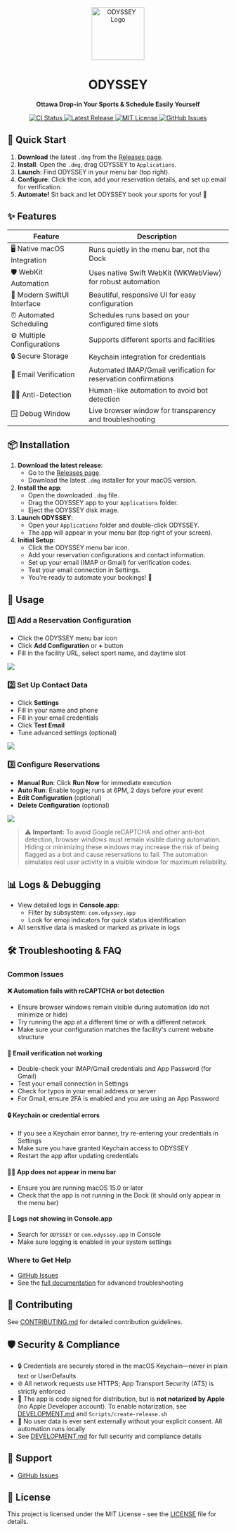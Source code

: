 <div align="center">
  <img src="logo.svg" alt="ODYSSEY Logo" width="120" height="120">
  <h1>ODYSSEY</h1>
  <p><strong>Ottawa Drop-in Your Sports & Schedule Easily Yourself</strong></p>
  <p>
    <a href="https://github.com/Amet13/ODYSSEY/actions/workflows/ci.yml">
      <img src="https://github.com/Amet13/ODYSSEY/actions/workflows/ci.yml/badge.svg" alt="CI Status">
    </a>
    <a href="https://github.com/Amet13/ODYSSEY/releases">
      <img src="https://img.shields.io/github/v/release/Amet13/ODYSSEY?label=version" alt="Latest Release">
    </a>
    <a href="https://github.com/Amet13/ODYSSEY/blob/main/LICENSE">
      <img src="https://img.shields.io/badge/License-MIT-green" alt="MIT License">
    </a>
    <a href="https://github.com/Amet13/ODYSSEY/issues">
      <img src="https://img.shields.io/badge/Support-GitHub%20Issues-orange" alt="GitHub Issues">
    </a>
  </p>
</div>

## 🚀 Quick Start

1. **Download** the latest `.dmg` from the [Releases page](https://github.com/Amet13/ODYSSEY/releases).
2. **Install**: Open the `.dmg`, drag ODYSSEY to `Applications`.
3. **Launch**: Find ODYSSEY in your menu bar (top right).
4. **Configure**: Click the icon, add your reservation details, and set up email for verification.
5. **Automate!** Sit back and let ODYSSEY book your sports for you! 🎉

## ✨ Features

| Feature                     | Description                                                     |
| --------------------------- | --------------------------------------------------------------- |
| 🖥️ Native macOS Integration | Runs quietly in the menu bar, not the Dock                      |
| 🛡️ WebKit Automation        | Uses native Swift WebKit (WKWebView) for robust automation      |
| 🎨 Modern SwiftUI Interface | Beautiful, responsive UI for easy configuration                 |
| ⏰ Automated Scheduling     | Schedules runs based on your configured time slots              |
| ⚙️ Multiple Configurations  | Supports different sports and facilities                        |
| 🔒 Secure Storage           | Keychain integration for credentials                            |
| 📧 Email Verification       | Automated IMAP/Gmail verification for reservation confirmations |
| 🕵️‍♂️ Anti-Detection           | Human-like automation to avoid bot detection                    |
| 🪟 Debug Window             | Live browser window for transparency and troubleshooting        |

## 📦 Installation

1. **Download the latest release**:
   - Go to the [Releases page](https://github.com/Amet13/ODYSSEY/releases).
   - Download the latest `.dmg` installer for your macOS version.
2. **Install the app**:
   - Open the downloaded `.dmg` file.
   - Drag the ODYSSEY app to your `Applications` folder.
   - Eject the ODYSSEY disk image.
3. **Launch ODYSSEY**:
   - Open your `Applications` folder and double-click ODYSSEY.
   - The app will appear in your menu bar (top right of your screen).
4. **Initial Setup**:
   - Click the ODYSSEY menu bar icon.
   - Add your reservation configurations and contact information.
   - Set up your email (IMAP or Gmail) for verification codes.
   - Test your email connection in Settings.
   - You're ready to automate your bookings! 🎾

## 🎯 Usage

### 1️⃣ Add a Reservation Configuration

- Click the ODYSSEY menu bar icon
- Click **Add Configuration** or **+** button
- Fill in the facility URL, select sport name, and daytime slot

![](Documentation/Images/add_config.png)

### 2️⃣ Set Up Contact Data

- Click **Settings**
- Fill in your name and phone
- Fill in your email credentials
- Click **Test Email**
- Tune advanced settings (optional)

![](Documentation/Images/settings.png)

### 3️⃣ Configure Reservations

- **Manual Run**: Click **Run Now** for immediate execution
- **Auto Run**: Enable toggle; runs at 6PM, 2 days before your event
- **Edit Configuration** (optional)
- **Delete Configuration** (optional)

![](Documentation/Images/main.png)

> ⚠️ **Important:**
> To avoid Google reCAPTCHA and other anti-bot detection, browser windows must remain visible during automation. Hiding or minimizing these windows may increase the risk of being flagged as a bot and cause reservations to fail. The automation simulates real user activity in a visible window for maximum reliability.

## 📊 Logs & Debugging

- View detailed logs in **Console.app**:
  - Filter by subsystem: `com.odyssey.app`
  - Look for emoji indicators for quick status identification
- All sensitive data is masked or marked as private in logs

## 🛠️ Troubleshooting & FAQ

### Common Issues

#### ❌ Automation fails with reCAPTCHA or bot detection

- Ensure browser windows remain visible during automation (do not minimize or hide)
- Try running the app at a different time or with a different network
- Make sure your configuration matches the facility's current website structure

#### 📧 Email verification not working

- Double-check your IMAP/Gmail credentials and App Password (for Gmail)
- Test your email connection in Settings
- Check for typos in your email address or server
- For Gmail, ensure 2FA is enabled and you are using an App Password

#### 🔒 Keychain or credential errors

- If you see a Keychain error banner, try re-entering your credentials in Settings
- Make sure you have granted Keychain access to ODYSSEY
- Restart the app after updating credentials

#### 🕵️‍♂️ App does not appear in menu bar

- Ensure you are running macOS 15.0 or later
- Check that the app is not running in the Dock (it should only appear in the menu bar)

#### 📝 Logs not showing in Console.app

- Search for `ODYSSEY` or `com.odyssey.app` in Console
- Make sure logging is enabled in your system settings

### Where to Get Help

- [GitHub Issues](https://github.com/Amet13/ODYSSEY/issues)
- See the [full documentation](Documentation/DEVELOPMENT.md) for advanced troubleshooting

## 🤝 Contributing

See [CONTRIBUTING.md](Documentation/CONTRIBUTING.md) for detailed contribution guidelines.

## 🛡️ Security & Compliance

- 🔒 Credentials are securely stored in the macOS Keychain—never in plain text or UserDefaults
- 🌐 All network requests use HTTPS; App Transport Security (ATS) is strictly enforced
- 📝 The app is code signed for distribution, but is **not notarized by Apple** (no Apple Developer account). To enable notarization, see [DEVELOPMENT.md](Documentation/DEVELOPMENT.md) and `Scripts/create-release.sh`
- 🚫 No user data is ever sent externally without your explicit consent. All automation runs locally
- See [DEVELOPMENT.md](Documentation/DEVELOPMENT.md) for full security and compliance details

## 💬 Support

- [GitHub Issues](https://github.com/Amet13/ODYSSEY/issues)

## 📄 License

This project is licensed under the MIT License - see the [LICENSE](LICENSE) file for details.
